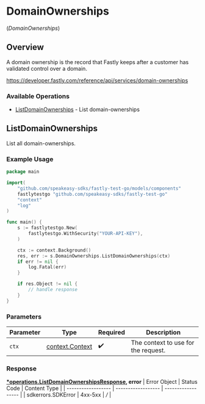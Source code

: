 # DomainOwnerships
(*DomainOwnerships*)

## Overview

A domain ownership is the record that Fastly keeps after a customer has validated control over a domain.

<https://developer.fastly.com/reference/api/services/domain-ownerships>
### Available Operations

* [ListDomainOwnerships](#listdomainownerships) - List domain-ownerships

## ListDomainOwnerships

List all domain-ownerships.

### Example Usage

```go
package main

import(
	"github.com/speakeasy-sdks/fastly-test-go/models/components"
	fastlytestgo "github.com/speakeasy-sdks/fastly-test-go"
	"context"
	"log"
)

func main() {
    s := fastlytestgo.New(
        fastlytestgo.WithSecurity("YOUR-API-KEY"),
    )

    ctx := context.Background()
    res, err := s.DomainOwnerships.ListDomainOwnerships(ctx)
    if err != nil {
        log.Fatal(err)
    }

    if res.Object != nil {
        // handle response
    }
}
```

### Parameters

| Parameter                                             | Type                                                  | Required                                              | Description                                           |
| ----------------------------------------------------- | ----------------------------------------------------- | ----------------------------------------------------- | ----------------------------------------------------- |
| `ctx`                                                 | [context.Context](https://pkg.go.dev/context#Context) | :heavy_check_mark:                                    | The context to use for the request.                   |


### Response

**[*operations.ListDomainOwnershipsResponse](../../models/operations/listdomainownershipsresponse.md), error**
| Error Object       | Status Code        | Content Type       |
| ------------------ | ------------------ | ------------------ |
| sdkerrors.SDKError | 4xx-5xx            | */*                |
